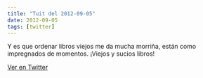 ```yaml
---
title: "Tuit del 2012-09-05"
date: 2012-09-05
tags: [twitter]
---
```


Y es que ordenar libros viejos me da mucha morriña, están como impregnados de momentos. ¡Viejos y sucios libros!



[Ver en Twitter](https://twitter.com/i/web/status/243455355185676288)
